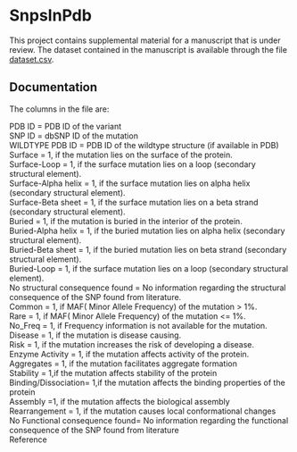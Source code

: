 # SnpsInPdb

This project contains supplemental  material for a manuscript that is under review. The dataset contained in the manuscript is available through the file [dataset.csv](dataset.csv).

## Documentation

The columns in the file are:

PDB ID = PDB ID of the variant <br />
SNP ID = dbSNP ID of the mutation <br />
WILDTYPE PDB ID = PDB ID of the wildtype structure (if available in PDB) <br />
Surface = 1, if the mutation lies on the surface of the protein. <br />
Surface-Loop = 1, if the surface mutation lies on a loop (secondary structural element). <br />
Surface-Alpha helix = 1, if the surface mutation lies on alpha helix (secondary structural element). <br />
Surface-Beta sheet = 1, if the surface mutation lies on a beta strand (secondary structural element). <br />
Buried = 1, if the mutation is buried in the interior of the protein. <br />
Buried-Alpha helix = 1, if the buried mutation lies on alpha helix (secondary structural element). <br />
Buried-Beta sheet = 1, if the buried mutation lies on beta strand (secondary structural element). <br />
Buried-Loop = 1, if the surface mutation lies on a loop (secondary structural element). <br />
No structural consequence found = No information regarding the structural consequence of the SNP found from literature. <br />
Common = 1, if MAF( Minor Allele Frequency) of the mutation > 1%. <br />
Rare = 1, if MAF( Minor Allele Frequency) of the mutation <= 1%. <br />
No_Freq = 1, if Frequency information is not available for the mutation. <br />
Disease = 1, if the mutation is disease causing. <br />
Risk = 1, if the mutation increases the risk of developing a disease. <br />
Enzyme Activity = 1, if the mutation affects activity of the protein. <br />
Aggregates = 1, if the mutation facilitates aggregate formation <br />
Stability = 1,if the mutation affects stability of the protein <br />
Binding/Dissociation= 1,if the mutation affects the binding properties of the protein <br />
Assembly =1, if the mutation affects the biological assembly <br />
Rearrangement = 1, if the mutation causes local conformational changes <br /> 
No Functional consequence found= No information regarding the functional consequence of the SNP found from literature <br />
Reference <br />

